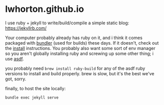 # lwhorton.github.io

I use ruby + jekyll to write/build/compile a simple static blog: https://jekyllrb.com/

Your computer probably already has ruby on it, and i think it comes packaged
with [bundler](https://bundler.io/) (used for builds) these days. If it doesn't,
check out the [install](https://jekyllrb.com/docs/) instructions. You probably
also want some sort of env manager so you aren't globally installing ruby and
screwing up some other thing; i use [asdf](https://github.com/asdf-vm/asdf-ruby).

you probably need `brew install ruby-build` for any of the asdf ruby versions to
install and build properly. brew is slow, but it's the best we've got, sorry.

finally, to host the site locally:

`bundle exec jekyll serve`


